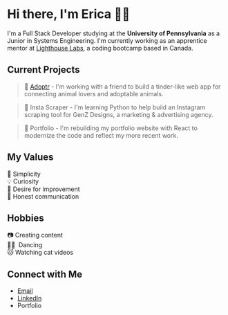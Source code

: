 # Hi there, I'm Erica 👋🏼
I'm a Full Stack Developer studying at the **University of Pennsylvania** as a Junior in Systems Engineering. I'm currently working as an apprentice mentor at [Lighthouse Labs](https://www.lighthouselabs.ca/), a coding bootcamp based in Canada. 

## Current Projects
> 🐾 [Adoptr](https://github.com/GrandMothersill/adoptr) - I'm working with a friend to build a tinder-like web app for connecting animal lovers and adoptable animals.

> 🔎 Insta Scraper - I'm learning Python to help build an Instagram scraping tool for GenZ Designs, a marketing & advertising agency.

> 📓 Portfolio - I'm rebuilding my portfolio website with React to modernize the code and reflect my more recent work.

## My Values
🌱 Simplicity <br />
💡 Curiosity <br />
🧠 Desire for improvement <br />
🤝 Honest communication 

## Hobbies
📷 Creating content <br/>
💃🏻 &nbsp;Dancing </br>
🐱 Watching cat videos

## Connect with Me
- [Email](mailto:ericasun@seas.upenn.edu) <br />
- [LinkedIn](https://www.linkedin.com/in/ericasun-upenn/)
- Portfolio
